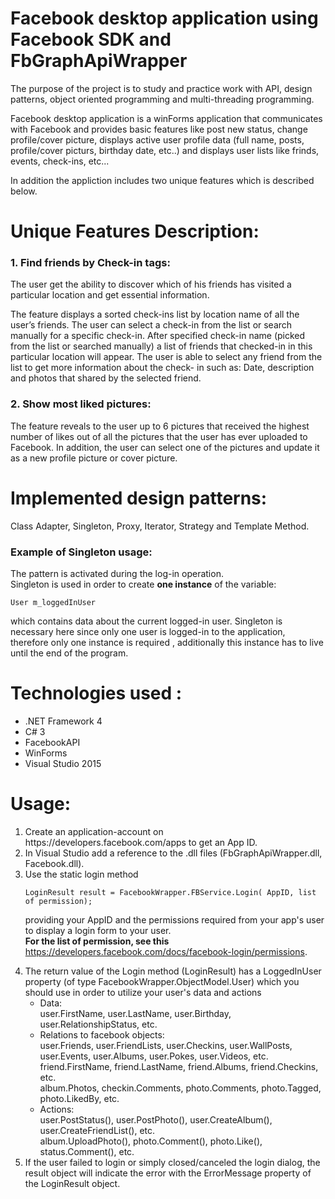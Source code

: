 <!DOCTYPE html>
<html>
<head>
 
# Facebook desktop application using Facebook SDK and FbGraphApiWrapper

<p>The purpose of the project is to study and practice work with API, design patterns, object oriented programming and multi-threading programming.</p>

<p>Facebook desktop application is a winForms application that communicates with Facebook and provides basic features like
post new status, change profile/cover picture, displays active user profile data (full name, posts, profile/cover picturs, birthday date, etc..) 
and displays user lists like frinds, events, check-ins, etc...</p>

<p>In addition the appliction includes two unique features which is described below.</p>

 # Unique Features Description:
  
<h3>1. Find friends by Check-in tags: </h3>
<p>The user get the ability to discover which of his friends has visited a particular location and get essential information.</p>

<p>The feature displays a sorted check-ins list by location name of all the user’s friends.
The user can select a check-in from the list or search manually for a specific check-in.
After specified check-in name (picked from the list  or searched manually) a list of friends that checked-in in this particular location will appear. 
The user is able to select any friend from the list to get more information about the check- in such as: Date, description and photos that shared by the selected friend.</p>

<h3>2. Show most liked pictures: </h3>
The feature reveals to the user up to 6 pictures that received the highest number of likes out of all the pictures that the user has ever uploaded to Facebook.
In addition, the user can select one of the pictures and update it as a new profile picture or cover picture.

 
 # Implemented design patterns: 
 <p>Class Adapter, Singleton, Proxy, Iterator, Strategy and Template Method.</p>
 
<h3>Example of Singleton usage: </h3>
The pattern is activated during the log-in operation.<br>
Singleton is used in order to create <b>one instance</b> of the variable: 

``` 
User m_loggedInUser 
``` 
which contains data about the current logged-in user.
Singleton is necessary here since only one user is logged-in to the application, therefore  only one instance is required , additionally this instance has to live  until the end of the program.

 # Technologies used : 
  
  <ul>
  <li>.NET Framework 4</li>
  <li>C# 3</li>
  <li>FacebookAPI</li>
  <li>WinForms</li>
  <li>Visual Studio 2015</li>
</ul>

 # Usage: 
 
<ol>
  <li>Create an application-account on https://developers.facebook.com/apps to get an App ID.</li>
  <li>In Visual Studio add a reference to the .dll files (FbGraphApiWrapper.dll, Facebook.dll).</li>
  <li>Use the static login method<br>
   
 ```
LoginResult result = FacebookWrapper.FBService.Login( AppID, list of permission);
```
providing your AppID and the permissions required from your app's user to display a login form to
your user.<br>
<b>For the list of permission, see this</b> https://developers.facebook.com/docs/facebook-login/permissions.
 </li>
 <li>The return value of the Login method (LoginResult) has a LoggedInUser property
(of type FacebookWrapper.ObjectModel.User) which you should use in order to utilize your user's
data and actions
  <ul>
  <li>Data:<br>
   user.FirstName, user.LastName, user.Birthday, user.RelationshipStatus, etc.
   </li>
  <li>
   Relations to facebook objects:<br>
   user.Friends, user.FriendLists, user.Checkins, user.WallPosts, user.Events, user.Albums,
   user.Pokes, user.Videos, etc.<br>
   friend.FirstName, friend.LastName, friend.Albums, friend.Checkins, etc.<br>
   album.Photos, checkin.Comments, photo.Comments, photo.Tagged, photo.LikedBy, etc.
   </li>
  <li>
   Actions:<br>
   user.PostStatus(), user.PostPhoto(), user.CreateAlbum(), user.CreateFriendList(), etc.<br>
   album.UploadPhoto(), photo.Comment(), photo.Like(), status.Comment(), etc.
   </li>
</ul>
</li>
<li>If the user failed to login or simply closed/canceled the login dialog, the result object will indicate
the error with the ErrorMessage property of the LoginResult object.</li>
</ol> 

</body>
</html>





